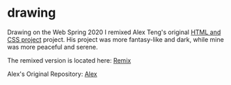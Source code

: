 # drawing


Drawing on the Web Spring 2020
I remixed Alex Teng's original [HTML and CSS project](http://i6.cims.nyu.edu/~ayt239/drawing/HTMLandCSS/index.html) project. His project was more fantasy-like and dark, while mine was more peaceful and serene.

The remixed version is located here: 
[Remix](http://i6.cims.nyu.edu/~bch305/drawing/drawing-master/index.html)

Alex's Original Repository:
[Alex](https://github.com/ayyteng/drawing)
